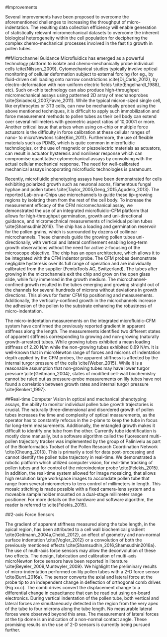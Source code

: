 #Improvements

Several improvements have been proposed to overcome the aforementioned challenges to increasing the throughput of micro-indentation. The resulting data collection efficiency will enable generation of statistically relevant micromechanical datasets to overcome the inherent biological heterogeneity within the cell population for deciphering the complex chemo-mechanical processes involved in the fast tip growth in pollen tubes. 

##Microchannel Guidance
Microfluidics has emerged as a powerful technology platform to isolate and chemo-mechanically probe individual cells \cite{Nilsson_2009}. Cytomechanical studies typically involve optical monitoring of cellular deformation subject to external forcing (for eg., by fluid-driven cell loading onto narrow constrictions \cite{Di_Carlo_2012}, by electro-deformation with non-uniform electric fields \cite{Engelhardt_1988}, etc). Such on-chip technology can also produce high-throughput micromechanical assays using patterned 2D array of mechanoprobes \cite{Sniadecki_2007,Favre_2011}. While the typical micron-sized single cell, like erythrocytes or 3T3 cells, can now be mechanically probed using the above mentioned techniques, it is difficult to apply such immobilization and force measurement methods to pollen tubes as their cell body can extend over several millimeters with geometric aspect ratios of 10,000:1  or more. Another critical issue that arises when using on-chip or multiple force actuators is the difficulty in force calibration at these cellular ranges of nano- to microNewtons \cite{Kim_2011}. Furthermore, the use of flexible materials such as PDMS, which is quite common in microfluidic technologies, or the use of magnetic or piezoelectric materials as actuators, can result in actuator hysteresis and nonlinear response which can compromise quantitative cytomechanical assays by convolving with the actual cellular mechanical response. The need for well-calibrated mechanical assays incoporating microfludic technologies is paramount. 

Recently, microfluidic phenotyping assays have been demonstrated for cells exhibiting polarized growth such as neuronal axons, filamentous fungal hyphae and pollen tubes \cite{Taylor_2005,Geng_2015,Agudelo_2013}. The reported Lab-on-a-Chips use microchannels to guide these tip-growing regions by isolating them from the rest of the cell body. To increase the measurement efficacy of the CFM micromechanical assay, we demonstrated the use of an integrated microfluidic-CFM platform that allows for high-throughput germination, growth and uni-directional guidance, and micromechnical measurements of individual pollen tubes \cite{Shamsudhin2016}. The chip has a loading and germination reservoir for the pollen grains, which is surrounded by dozens of collinear microchannels. These channels guide the growing pollen tubes uni-directionally, with vertical and lateral confinement enabling long-term growth observations without the need for active z-focusing of the microscope objective. The chip has an open architecture, which allows it to be integrated with the CFM indentor probe. The CFM probes demonstrate negligible hysteresis over its full range of operation and are individually calibrated from the supplier (FemtoTools AG, Switzerland). The tubes after growing in the microchannels exit the chip and grow on the open glass slide, while fully immersed in the growth medium. The microchannel-confined growth resulted in the tubes emerging and growing straight out of the channels for several hundreds of microns without deviations in growth directions. This allows for faster CFM tip positioning and measurements. Additionally, the vertically-confined growth in the microchannels increase the adhesion of the pollen to the substrate enhancing the robustness of micro-indentation. 

The micro-indentation measurements on the integrated microfluidic-CFM system have confirmed the previously reported gradient in apparent stiffness along the length. The measurements identified two different states of apparent stiffness corresponding to growing and non-growing (naturally growth-arrested) tubes. While growing tubes exhibited a mean loading stiffness of 2.20 N/m while the non-growing tubes exhibited 0.69 N/m. It is well-known that in microNewton range of forces and microns of indentation depth applied by the CFM probes, the apparent stiffness is affected by the internal turgor pressure of the cells \cite{Weber_2015}. While it is a reasonable assumption that non-growing tubes may have lower turgor pressure \cite{Geitmann_2004}, states of modified cell-wall biochemistry cannot be ruled out as pressure-probe measurements on lily tubes have not found a correlation between growth rates and internal turgor pressure \cite{Benkert_1997}. 

##Real-time Computer Vision
In optical and mechanical phenotyping assays, the ability to monitor individual pollen tube growth trajectories is crucial. The naturally three-dimensional and disordered growth of pollen tubes increases the time and complexity of optical measurements, as the operator has to constantly refocus in the z-plane to keep the tube in focus for long-term measurements. Additionally, the entangled growth makes it difficult to identify one tube from the other. Currently tube identification is mostly done manually, but a software algorithm called the fluorescent multi-pollen trajectory tracker was implemented by the group of Palinivelu as part of the Bioinformatics Toolset of the Pollen Research Coordination Network \cite{Cheung_2013}. This is primarily a tool for data post-processing and cannot identify the pollen tube trajectory in real-time. We demonstrated a robotic platform which utilized computer vision, for real-time tracking of pollen tubes and for control of the microindentor probe \cite{Felekis_2015}. In addition, the real-time system allowed for image mosaicing, that allows high resolution large workspace images to accomdate pollen tube that range from several micrometers to tens control  of millimeters in length. This mosaic stitching is made possible with a fixed camera-lens system and a moveable sample holder mounted on a dual-stage millimeter range positioner. For more details on  the hardware and software algorithm, the reader is referred to \cite{Felekis_2015}.

##2-axis Force Sensors

The gradient of apparent stiffness measured along the tube length, in the apical region, has been attributed to a cell wall biochemical gradient \cite{Geitmann_2004a,Chebli_2012}, an effect of geometry and non-normal surface indentation \cite{Vogler_2012} or a convolution of both the previously mentioned effects \cite{Shamsudhin_2016,Shamsudhin2016a}. The use of multi-axis force sensors may allow the deconvolution of these two effects. The design, fabrication and calibration of multi-axis microNewton force sensors have been reported in literature \cite{Beyeler_2009,Muntwyler_2009}. We highlight the preliminary results of micro-indentation performed on lily pollen tubes with a 2-D force sensor \cite{Burri_2016a}. The sensor converts the axial and lateral force at the probe tip to an independent change in deflection of orthogonal comb drives (Fig xx.c). The comb drives convert the displacement change to a differential change in capacitance that can be read out using on-board electronics. During vertical indentation of the pollen tube, both vertical and lateral forces are simultaneously detected in the region from the very apex of the tube to four microns along the tube length. No measurable lateral forces were observed beyond this area. The measurement of lateral forces at the tip dome is an indication of a non-normal contact angle. These promising results on the use of 2-D sensors is currently being pursued further. 


